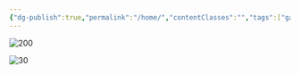 ```yaml
---
{"dg-publish":true,"permalink":"/home/","contentClasses":"","tags":["gardenEntry"],"noteIcon":true}
---
```


![200](https://fontmeme.com/permalink/250128/0ec7403273d5f7f42131975f5b7a3cb2.png) 

![30](https://i.imgur.com/lqpQxzc.png)